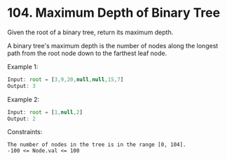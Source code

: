 # 104. Maximum Depth of Binary Tree

Given the root of a binary tree, return its maximum depth.

A binary tree's maximum depth is the number of nodes along the longest path from the root node down to the farthest leaf node.

Example 1:
```javascript
Input: root = [3,9,20,null,null,15,7]
Output: 3
```
Example 2:
```javascript
Input: root = [1,null,2]
Output: 2
```

Constraints:

    The number of nodes in the tree is in the range [0, 104].
    -100 <= Node.val <= 100

